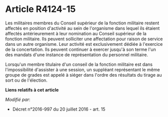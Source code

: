 # Article R4124-15

Les militaires membres du Conseil supérieur de la fonction militaire restent affectés en position d'activité au sein de
l'organisme dans lequel ils étaient affectés antérieurement à leur nomination au Conseil supérieur de la fonction militaire.
Ils peuvent solliciter une affectation pour raison de service dans un autre organisme. Leur activité est exclusivement dédiée
à l'exercice de la concertation. Ils peuvent continuer à exercer jusqu'à son terme l'un des mandats d'une instance de
représentation du personnel militaire. 

Lorsqu'un membre titulaire d'un conseil de la fonction militaire est dans l'impossibilité d'assister à une session, un
suppléant représentant le même groupe de grades est appelé à siéger dans l'ordre des résultats du tirage au sort ou de
l'élection.

**Liens relatifs à cet article**

_Modifié par_:

  - Décret n°2016-997 du 20 juillet 2016 - art. 15
